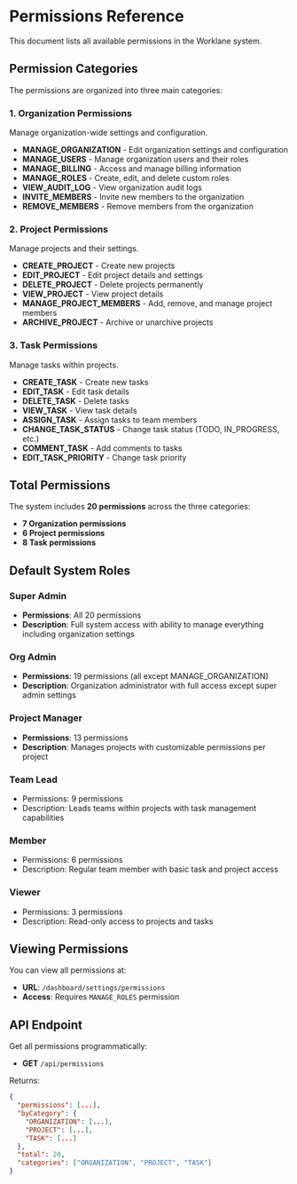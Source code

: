 # Permissions Reference

This document lists all available permissions in the Worklane system.

## Permission Categories

The permissions are organized into three main categories:

### 1. Organization Permissions

Manage organization-wide settings and configuration.

- **MANAGE_ORGANIZATION** - Edit organization settings and configuration
- **MANAGE_USERS** - Manage organization users and their roles
- **MANAGE_BILLING** - Access and manage billing information
- **MANAGE_ROLES** - Create, edit, and delete custom roles
- **VIEW_AUDIT_LOG** - View organization audit logs
- **INVITE_MEMBERS** - Invite new members to the organization
- **REMOVE_MEMBERS** - Remove members from the organization

### 2. Project Permissions

Manage projects and their settings.

- **CREATE_PROJECT** - Create new projects
- **EDIT_PROJECT** - Edit project details and settings
- **DELETE_PROJECT** - Delete projects permanently
- **VIEW_PROJECT** - View project details
- **MANAGE_PROJECT_MEMBERS** - Add, remove, and manage project members
- **ARCHIVE_PROJECT** - Archive or unarchive projects

### 3. Task Permissions

Manage tasks within projects.

- **CREATE_TASK** - Create new tasks
- **EDIT_TASK** - Edit task details
- **DELETE_TASK** - Delete tasks
- **VIEW_TASK** - View task details
- **ASSIGN_TASK** - Assign tasks to team members
- **CHANGE_TASK_STATUS** - Change task status (TODO, IN_PROGRESS, etc.)
- **COMMENT_TASK** - Add comments to tasks
- **EDIT_TASK_PRIORITY** - Change task priority

## Total Permissions

The system includes **20 permissions** across the three categories:

- **7 Organization permissions**
- **6 Project permissions**
- **8 Task permissions**

## Default System Roles

### Super Admin

- **Permissions**: All 20 permissions
- **Description**: Full system access with ability to manage everything including organization settings

### Org Admin

- **Permissions**: 19 permissions (all except MANAGE_ORGANIZATION)
- **Description**: Organization administrator with full access except super admin settings

### Project Manager

- **Permissions**: 13 permissions
- **Description**: Manages projects with customizable permissions per project

### Team Lead

- Permissions: 9 permissions
- Description: Leads teams within projects with task management capabilities

### Member

- Permissions: 6 permissions
- Description: Regular team member with basic task and project access

### Viewer

- Permissions: 3 permissions
- Description: Read-only access to projects and tasks

## Viewing Permissions

You can view all permissions at:

- **URL**: `/dashboard/settings/permissions`
- **Access**: Requires `MANAGE_ROLES` permission

## API Endpoint

Get all permissions programmatically:

- **GET** `/api/permissions`

Returns:

```json
{
  "permissions": [...],
  "byCategory": {
    "ORGANIZATION": [...],
    "PROJECT": [...],
    "TASK": [...]
  },
  "total": 20,
  "categories": ["ORGANIZATION", "PROJECT", "TASK"]
}
```
